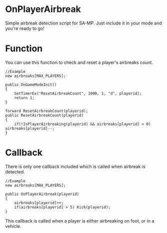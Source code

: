 OnPlayerAirbreak
===================

Simple airbreak detection script for SA-MP. Just include it in your mode and you're ready to go!

Function
===================
You can use this function to check and reset a player's airbreaks count.

```
//Example
new airbreaks[MAX_PLAYERS];

public OnGameModeInit()
{
    SetTimerEx("ResetAirbreakCount", 1000, 1, "d", playerid);
    return 1;
}

forward ResetAirbreakCount(playerid);
public ResetAirbreakCount(playerid)
{
    if(!IsPlayerAirbreaking(playerid) && airbreaks[playerid] > 0) airbreaks[playerid]--;
}
```
Callback
===================
There is only one callback included which is called when airbreak is detected.

```
//Example
new airbreaks[MAX_PLAYERS];

public OnPlayerAirbreak(playerid)
{
    airbreaks[playerid]++;
    if(airbreaks[playerid] > 5) Kick(playerid);
}
```

This callback is called when a player is either airbreaking on foot, or in a vehicle.
